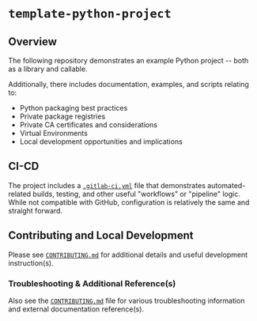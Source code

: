 # `template-python-project`

## Overview

The following repository demonstrates an example Python project -- both as a library and callable.

Additionally, there includes documentation, examples, and scripts relating to:

- Python packaging best practices
- Private package registries
- Private CA certificates and considerations
- Virtual Environments
- Local development opportunities and implications

## CI-CD

The project includes a [`.gitlab-ci.yml`](./.gitlab-ci.yml) file that demonstrates automated-related builds, testing,
and other useful "workflows" or "pipeline" logic. While not compatible with GitHub, configuration
is relatively the same and straight forward.

## Contributing and Local Development

Please see [`CONTRIBUTING.md`](./CONTRIBUTING.md) for additional details and useful development instruction(s).

### Troubleshooting & Additional Reference(s)

Also see the [`CONTRIBUTING.md`](./CONTRIBUTING.md) file for various troubleshooting information and external documentation reference(s).

